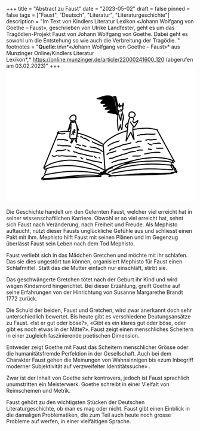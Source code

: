 +++
title = "Abstract zu Faust"
date = "2023-05-02"
draft = false
pinned = false
tags = ["Faust", "Deutsch", "Literatur", "Literaturgeschichte"]
description = "Im Text von Kindlers Literatur Lexikon «Johann Wolfgang von Goethe – Faust», geschrieben von Ulrike Landfester, geht es um das Tragödien-Projekt Faust von Johann Wolfgang von Goethe. Dabei geht es sowohl um die Entstehung so wie auch die Verbreitung der Tragödie. "
footnotes = "**Quelle:**\n\n*«Johann Wolfgang von Goethe – Faust»* aus Munzinger Online/Kindlers Literatur Lexikon*,* <https://online.munzinger.de/article/22000241600_120> (abgerufen am 03.02.2023)"
+++
![](img_1750.jpeg "Die Geschichte von Faust")

Die Geschichte handelt um den Gelernten Faust, welcher viel erreicht hat in seiner wissenschaftlichen Karriere. Obwohl er so viel erreicht hat, sehnt sich Faust nach Veränderung, nach Freiheit und Freude. Als Mephisto auftaucht, nützt dieser Fausts unglückliche Gefühle aus und schliesst einen Pakt mit ihm. Mephisto hilft Faust mit seinen Plänen und im Gegenzug überlässt Faust sein Leben nach dem Tod Mephisto.

Faust verliebt sich in das Mädchen Gretchen und möchte mit ihr schlafen. Das sie dies ungestört tun können, organisiert Mephisto für Faust einen Schlafmittel. Statt das die Mutter einfach nur einschläft, stirbt sie. 

Das geschwängerte Gretchen tötet nach der Geburt ihr Kind und wird wegen Kindsmord hingerichtet. Bei dieser Erzählung, greift Goethe auf seine Erfahrungen von der Hinrichtung von Susanne Margarethe Brandt 1772 zurück. 

Die Schuld der beiden, Faust und Gretchen, wird zwar anerkannt doch sehr unterschiedlich bewertet. Bis heute gibt es verschiedene Deutungsansätze zu Faust. «Ist er gut oder böse?», «Gibt es ein klares gut oder böse, oder gibt es noch etwas in der Mitte?». Faust zeigt einen menschliches Scheitern in einer zugleich faszinierende poetischen Dimension. 

Entweder zeigt Goethe mit Faust das Scheitern menschlicher Grösse oder die humanitätsfremde Perfektion in der Gesellschaft. Auch bei dem Charakter Faust gehen die Meinungen von Wahnsinnigen bis «zum Inbegriff moderner Subjektivität auf verzweifelter Identitätssuche» .

Zwar ist der Inhalt von Goethe sehr kontrovers, jedoch ist Faust sprachlich unumstritten ein Meisterwerk. Goethe schreibt in einer Vielfalt von Reimschemen und Metrik.





Faust gehört zu den wichtigsten Stücken der Deutschen Literaturgeschichte, ob man es mag oder nicht. Faust gibt einen Einblick in die damaligen Problematiken, die zum Teil auch heute noch grosse Probleme auf werfen, in einer vielfältigen Sprache.
